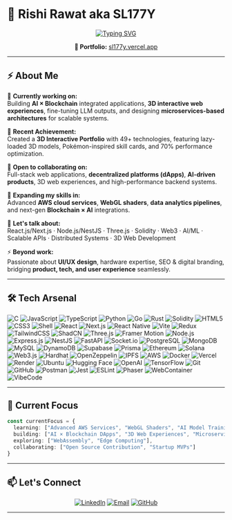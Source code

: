 # 👋 Rishi Rawat aka SL177Y

<div align="center">

[![Typing SVG](https://readme-typing-svg.herokuapp.com?font=Fira+Code&weight=600&size=28&pause=1000&color=00D8FF&center=true&vCenter=true&width=800&lines=Full-Stack+Developer+%F0%9F%9A%80;Blockchain+Architect+%E2%9B%93;3D+Web+Innovator+%F0%9F%8C%90;AI+%2B+Web3+Builder+%F0%9F%A4%96)](https://git.io/typing-svg)

**🔗 Portfolio:** [sl177y.vercel.app](https://sl177y.vercel.app/)

</div>

---

## ⚡ About Me

🌌 **Currently working on:**  
Building **AI × Blockchain** integrated applications, **3D interactive web experiences**, fine-tuning LLM outputs, and designing **microservices-based architectures** for scalable systems.

🚀 **Recent Achievement:**  
Created a **3D Interactive Portfolio** with 49+ technologies, featuring lazy-loaded 3D models, Pokémon-inspired skill cards, and 70% performance optimization.

🤝 **Open to collaborating on:**  
Full-stack web applications, **decentralized platforms (dApps)**, **AI-driven products**, 3D web experiences, and high-performance backend systems.

🌱 **Expanding my skills in:**  
Advanced **AWS cloud services**, **WebGL shaders**, **data analytics pipelines**, and next-gen **Blockchain × AI** integrations.

💬 **Let's talk about:**  
React.js/Next.js · Node.js/NestJS · Three.js · Solidity · Web3 · AI/ML · Scalable APIs · Distributed Systems · 3D Web Development

⚡ **Beyond work:**  
Passionate about **UI/UX design**, hardware expertise, SEO & digital branding, bridging **product, tech, and user experience** seamlessly.

---

## 🛠️ Tech Arsenal

![C](https://img.shields.io/badge/C-00599C?style=for-the-badge&logo=c&logoColor=white)
![JavaScript](https://img.shields.io/badge/JavaScript-F7DF1E?style=for-the-badge&logo=javascript&logoColor=black)
![TypeScript](https://img.shields.io/badge/TypeScript-007ACC?style=for-the-badge&logo=typescript&logoColor=white)
![Python](https://img.shields.io/badge/Python-3776AB?style=for-the-badge&logo=python&logoColor=white)
![Go](https://img.shields.io/badge/Go-00ADD8?style=for-the-badge&logo=go&logoColor=white)
![Rust](https://img.shields.io/badge/Rust-000000?style=for-the-badge&logo=rust&logoColor=white)
![Solidity](https://img.shields.io/badge/Solidity-363636?style=for-the-badge&logo=solidity&logoColor=white)
![HTML5](https://img.shields.io/badge/HTML5-E34F26?style=for-the-badge&logo=html5&logoColor=white)
![CSS3](https://img.shields.io/badge/CSS3-1572B6?style=for-the-badge&logo=css3&logoColor=white)
![Shell](https://img.shields.io/badge/Shell_Script-121011?style=for-the-badge&logo=gnu-bash&logoColor=white)
![React](https://img.shields.io/badge/React-20232A?style=for-the-badge&logo=react&logoColor=61DAFB)
![Next.js](https://img.shields.io/badge/Next.js-000000?style=for-the-badge&logo=next.js&logoColor=white)
![React Native](https://img.shields.io/badge/React_Native-20232A?style=for-the-badge&logo=react&logoColor=61DAFB)
![Vite](https://img.shields.io/badge/Vite-646CFF?style=for-the-badge&logo=vite&logoColor=white)
![Redux](https://img.shields.io/badge/Redux-593D88?style=for-the-badge&logo=redux&logoColor=white)
![TailwindCSS](https://img.shields.io/badge/Tailwind_CSS-38B2AC?style=for-the-badge&logo=tailwind-css&logoColor=white)
![ShadCN](https://img.shields.io/badge/ShadCN-000000?style=for-the-badge&logo=shadcnui&logoColor=white)
![Three.js](https://img.shields.io/badge/Three.js-000000?style=for-the-badge&logo=three.js&logoColor=white)
![Framer Motion](https://img.shields.io/badge/Framer-black?style=for-the-badge&logo=framer&logoColor=blue)
![Node.js](https://img.shields.io/badge/Node.js-43853D?style=for-the-badge&logo=node.js&logoColor=white)
![Express.js](https://img.shields.io/badge/Express.js-404D59?style=for-the-badge&logo=express&logoColor=white)
![NestJS](https://img.shields.io/badge/NestJS-E0234E?style=for-the-badge&logo=nestjs&logoColor=white)
![FastAPI](https://img.shields.io/badge/FastAPI-005571?style=for-the-badge&logo=fastapi&logoColor=white)
![Socket.io](https://img.shields.io/badge/Socket.io-black?style=for-the-badge&logo=socket.io&badgeColor=010101)
![PostgreSQL](https://img.shields.io/badge/PostgreSQL-316192?style=for-the-badge&logo=postgresql&logoColor=white)
![MongoDB](https://img.shields.io/badge/MongoDB-4EA94B?style=for-the-badge&logo=mongodb&logoColor=white)
![MySQL](https://img.shields.io/badge/MySQL-00000F?style=for-the-badge&logo=mysql&logoColor=white)
![DynamoDB](https://img.shields.io/badge/Amazon%20DynamoDB-4053D6?style=for-the-badge&logo=Amazon%20DynamoDB&logoColor=white)
![Supabase](https://img.shields.io/badge/Supabase-3ECF8E?style=for-the-badge&logo=supabase&logoColor=white)
![Prisma](https://img.shields.io/badge/Prisma-3982CE?style=for-the-badge&logo=Prisma&logoColor=white)
![Ethereum](https://img.shields.io/badge/Ethereum-3C3C3D?style=for-the-badge&logo=Ethereum&logoColor=white)
![Solana](https://img.shields.io/badge/Solana-9945FF?style=for-the-badge&logo=solana&logoColor=white)
![Web3.js](https://img.shields.io/badge/Web3.js-F16822?style=for-the-badge&logo=web3.js&logoColor=white)
![Hardhat](https://img.shields.io/badge/Hardhat-FFF100?style=for-the-badge&logo=hardhat&logoColor=black)
![OpenZeppelin](https://img.shields.io/badge/OpenZeppelin-4E5EE4?style=for-the-badge&logo=openzeppelin&logoColor=white)
![IPFS](https://img.shields.io/badge/IPFS-65C2CB?style=for-the-badge&logo=ipfs&logoColor=white)
![AWS](https://img.shields.io/badge/Amazon_AWS-232F3E?style=for-the-badge&logo=amazon-aws&logoColor=white)
![Docker](https://img.shields.io/badge/Docker-2496ED?style=for-the-badge&logo=docker&logoColor=white)
![Vercel](https://img.shields.io/badge/Vercel-000000?style=for-the-badge&logo=vercel&logoColor=white)
![Render](https://img.shields.io/badge/Render-46E3B7?style=for-the-badge&logo=render&logoColor=white)
![Ubuntu](https://img.shields.io/badge/Ubuntu-E95420?style=for-the-badge&logo=ubuntu&logoColor=white)
![Hugging Face](https://img.shields.io/badge/🤗%20Hugging%20Face-FFD21E?style=for-the-badge&logoColor=black)
![OpenAI](https://img.shields.io/badge/OpenAI-412991?style=for-the-badge&logo=openai&logoColor=white)
![TensorFlow](https://img.shields.io/badge/GenAI-FF6F00?style=for-the-badge&logo=tensorflow&logoColor=white)
![Git](https://img.shields.io/badge/GIT-E44C30?style=for-the-badge&logo=git&logoColor=white)
![GitHub](https://img.shields.io/badge/GitHub-100000?style=for-the-badge&logo=github&logoColor=white)
![Postman](https://img.shields.io/badge/Postman-FF6C37?style=for-the-badge&logo=postman&logoColor=white)
![Jest](https://img.shields.io/badge/Jest-323330?style=for-the-badge&logo=Jest&logoColor=white)
![ESLint](https://img.shields.io/badge/ESLint-4B3263?style=for-the-badge&logo=eslint&logoColor=white)
![Phaser](https://img.shields.io/badge/Phaser-6B4C93?style=for-the-badge&logo=phaser&logoColor=white)
![WebContainer](https://img.shields.io/badge/WebContainer-FF4785?style=for-the-badge&logo=storybook&logoColor=white)
![VibeCode](https://img.shields.io/badge/VibeCode-000000?style=for-the-badge&logo=visualstudiocode&logoColor=white)

---
## 🎯 Current Focus

```typescript
const currentFocus = {
  learning: ["Advanced AWS Services", "WebGL Shaders", "AI Model Training"],
  building: ["AI × Blockchain DApps", "3D Web Experiences", "Microservices"],
  exploring: ["WebAssembly", "Edge Computing"],
  collaborating: ["Open Source Contribution", "Startup MVPs"]
}
```

---

## 📫 Let's Connect

<div align="center">

[![LinkedIn](https://img.shields.io/badge/LinkedIn-0077B5?style=for-the-badge&logo=linkedin&logoColor=white)](https://linkedin.com/in/sl177y)
[![Email](https://img.shields.io/badge/Email-D14836?style=for-the-badge&logo=gmail&logoColor=white)](mailto:sl177y.log0@gmail.com)
[![GitHub](https://img.shields.io/badge/GitHub-100000?style=for-the-badge&logo=github&logoColor=white)](https://github.com/SL177Y-0)

</div>

---

